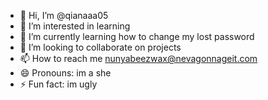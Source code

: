 - 👋 Hi, I’m @qianaaa05
- 👀 I’m interested in learning
- 🌱 I’m currently learning how to change my lost password
- 💞️ I’m looking to collaborate on projects
- 📫 How to reach me nunyabeezwax@nevagonnageit.com
- 😄 Pronouns: im a she
- ⚡ Fun fact: im ugly

<!---
qianaaa05/qianaaa05 is a ✨ special ✨ repository because its `README.md` (this file) appears on your GitHub profile.
You can click the Preview link to take a look at your changes.
--->
